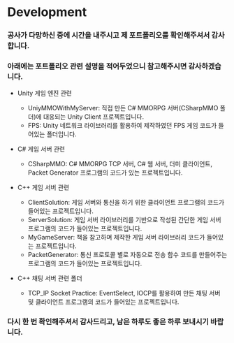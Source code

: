 # Development
### 공사가 다망하신 중에 시간을 내주시고 제 포트폴리오를 확인해주셔서 감사합니다.
### 아래에는 포트폴리오 관련 설명을 적어두었으니 참고해주시면 감사하겠습니다.

* Unity 게임 엔진 관련
  * UniyMMOWithMyServer: 직접 만든 C# MMORPG 서버(CSharpMMO 폴더)에 대응되는 Unity Client 프로젝트입니다.
  * FPS: Unity 네트워크 라이브러리를 활용하여 제작하였던 FPS 게임 코드가 들어있는 폴더입니다.
  
* C# 게임 서버 관련
  * CSharpMMO: C# MMORPG TCP 서버, C# 웹 서버, 더미 클라이언트, Packet Generator 프로그램의 코드가 있는 프로젝트입니다.

* C++ 게임 서버 관련
  * ClientSolution: 게임 서버와 통신을 하기 위한 클라이언트 프로그램의 코드가 들어있는 프로젝트입니다.
  * ServerSolution: 게임 서버 라이브러리를 기반으로 작성된 간단한 게임 서버 프로그램의 코드가 들어있는 프로젝트입니다.
  * MyGameServer: 책을 참고하며 제작한 게임 서버 라이브러리 코드가 들어있는 프로젝트입니다.
  * PacketGenerator: 통신 프로토콜 별로 자동으로 전송 함수 코드를 만들어주는 프로그램의 코드가 들어있는 프로젝트입니다.

* C++ 채팅 서버 관련 폴더
  * TCP_IP Socket Practice: EventSelect, IOCP를 활용하여 만든 채팅 서버 및 클라이언트 프로그램의 코드가 들어있는 프로젝트입니다.
### 다시 한 번 확인해주셔서 감사드리고, 남은 하루도 좋은 하루 보내시기 바랍니다.
